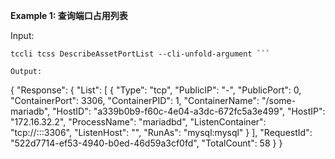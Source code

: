 **Example 1: 查询端口占用列表**



Input: 

```
tccli tcss DescribeAssetPortList --cli-unfold-argument ```

Output: 
```
{
    "Response": {
        "List": [
            {
                "Type": "tcp",
                "PublicIP": "-",
                "PublicPort": 0,
                "ContainerPort": 3306,
                "ContainerPID": 1,
                "ContainerName": "/some-mariadb",
                "HostID": "a339b0b9-f60c-4e04-a3dc-672fc5a3e499",
                "HostIP": "172.16.32.2",
                "ProcessName": "mariadbd",
                "ListenContainer": "tcp://:::3306",
                "ListenHost": "",
                "RunAs": "mysql:mysql"
            }
        ],
        "RequestId": "522d7714-ef53-4940-b0ed-46d59a3cf0fd",
        "TotalCount": 58
    }
}
```

